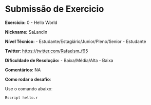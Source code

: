 # Submissão de Exercicio

**Exercicio:** 0 - Hello World

**Nickname:** SaLandin

**Nível Técnico:** - Estudante/Estagiário/Junior/Pleno/Senior - Estudante

**Twitter**: https://twitter.com/Rafaelsm_f95 

**Dificuldade de Resolução:** - Baixa/Média/Alta - Baixa

**Comentários:** NA

**Como rodar o desafio**: 

Use o comando abaixo: 
```bash
Rscript hello.r
```